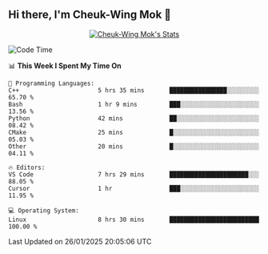 ## Hi there, I'm Cheuk-Wing Mok 👋

<!--
**mozro0327/mozro0327** is a ✨ _special_ ✨ repository because its `README.md` (this file) appears on your GitHub profile.

Here are some ideas to get you started:

- 🔭 I’m currently working on ...
- 🌱 I’m currently learning ...
- 👯 I’m looking to collaborate on ...
- 🤔 I’m looking for help with ...
- 💬 Ask me about ...
- 📫 How to reach me: ...
- 😄 Pronouns: ...
- ⚡ Fun fact: ...
-->

<p align="center">
  <a href="https://github.com/mozro0327" class="rich-diff-level-one">
    <img src="https://github-readme-stats.vercel.app/api?username=mozro0327&title_color=333&text_color=777" alt="Cheuk-Wing Mok's Stats" >
    <!-- &hide=issues
    <img src="https://github-readme-stats.vercel.app/api?username=mozro0327&hide=issues&title_color=333&text_color=777" alt="Cheuk-Wing Mok's Stats" >
    -->
  </a>
</p>

<!--START_SECTION:waka-->
![Code Time](http://img.shields.io/badge/Code%20Time-3%2C198%20hrs%209%20mins-blue)

📊 **This Week I Spent My Time On** 

```text
💬 Programming Languages: 
C++                      5 hrs 35 mins       ████████████████░░░░░░░░░   65.70 % 
Bash                     1 hr 9 mins         ███░░░░░░░░░░░░░░░░░░░░░░   13.56 % 
Python                   42 mins             ██░░░░░░░░░░░░░░░░░░░░░░░   08.42 % 
CMake                    25 mins             █░░░░░░░░░░░░░░░░░░░░░░░░   05.03 % 
Other                    20 mins             █░░░░░░░░░░░░░░░░░░░░░░░░   04.11 % 

🔥 Editors: 
VS Code                  7 hrs 29 mins       ██████████████████████░░░   88.05 % 
Cursor                   1 hr                ███░░░░░░░░░░░░░░░░░░░░░░   11.95 % 

💻 Operating System: 
Linux                    8 hrs 30 mins       █████████████████████████   100.00 % 
```


 Last Updated on 26/01/2025 20:05:06 UTC
<!--END_SECTION:waka-->
